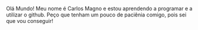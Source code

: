 Olá Mundo!
Meu nome é Carlos Magno e estou aprendendo a programar e a utilizar o github.
Peço que tenham um pouco de paciênia comigo, pois sei que vou conseguir!
